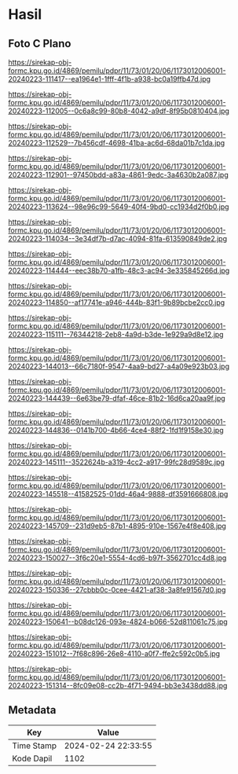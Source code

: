 # Hasil

## Foto C Plano

https://sirekap-obj-formc.kpu.go.id/4869/pemilu/pdpr/11/73/01/20/06/1173012006001-20240223-111417--ea1964e1-1fff-4f1b-a938-bc0a19ffb47d.jpg

https://sirekap-obj-formc.kpu.go.id/4869/pemilu/pdpr/11/73/01/20/06/1173012006001-20240223-112005--0c6a8c99-80b8-4042-a9df-8f95b0810404.jpg

https://sirekap-obj-formc.kpu.go.id/4869/pemilu/pdpr/11/73/01/20/06/1173012006001-20240223-112529--7b456cdf-4698-41ba-ac6d-68da01b7c1da.jpg

https://sirekap-obj-formc.kpu.go.id/4869/pemilu/pdpr/11/73/01/20/06/1173012006001-20240223-112901--97450bdd-a83a-4861-9edc-3a4630b2a087.jpg

https://sirekap-obj-formc.kpu.go.id/4869/pemilu/pdpr/11/73/01/20/06/1173012006001-20240223-113624--98e96c99-5649-40f4-9bd0-cc1934d2f0b0.jpg

https://sirekap-obj-formc.kpu.go.id/4869/pemilu/pdpr/11/73/01/20/06/1173012006001-20240223-114034--3e34df7b-d7ac-4094-81fa-613590849de2.jpg

https://sirekap-obj-formc.kpu.go.id/4869/pemilu/pdpr/11/73/01/20/06/1173012006001-20240223-114444--eec38b70-a1fb-48c3-ac94-3e335845266d.jpg

https://sirekap-obj-formc.kpu.go.id/4869/pemilu/pdpr/11/73/01/20/06/1173012006001-20240223-114850--af17741e-a946-444b-83f1-9b89bcbe2cc0.jpg

https://sirekap-obj-formc.kpu.go.id/4869/pemilu/pdpr/11/73/01/20/06/1173012006001-20240223-115111--76344218-2eb8-4a9d-b3de-1e929a9d8e12.jpg

https://sirekap-obj-formc.kpu.go.id/4869/pemilu/pdpr/11/73/01/20/06/1173012006001-20240223-144013--66c7180f-9547-4aa9-bd27-a4a09e923b03.jpg

https://sirekap-obj-formc.kpu.go.id/4869/pemilu/pdpr/11/73/01/20/06/1173012006001-20240223-144439--6e63be79-dfaf-46ce-81b2-16d6ca20aa9f.jpg

https://sirekap-obj-formc.kpu.go.id/4869/pemilu/pdpr/11/73/01/20/06/1173012006001-20240223-144836--0141b700-4b66-4ce4-88f2-1fd1f9158e30.jpg

https://sirekap-obj-formc.kpu.go.id/4869/pemilu/pdpr/11/73/01/20/06/1173012006001-20240223-145111--3522624b-a319-4cc2-a917-99fc28d9589c.jpg

https://sirekap-obj-formc.kpu.go.id/4869/pemilu/pdpr/11/73/01/20/06/1173012006001-20240223-145518--41582525-01dd-46a4-9888-df3591666808.jpg

https://sirekap-obj-formc.kpu.go.id/4869/pemilu/pdpr/11/73/01/20/06/1173012006001-20240223-145709--231d9eb5-87b1-4895-910e-1567e4f8e408.jpg

https://sirekap-obj-formc.kpu.go.id/4869/pemilu/pdpr/11/73/01/20/06/1173012006001-20240223-150027--3f6c20e1-5554-4cd6-b97f-3562701cc4d8.jpg

https://sirekap-obj-formc.kpu.go.id/4869/pemilu/pdpr/11/73/01/20/06/1173012006001-20240223-150336--27cbbb0c-0cee-4421-af38-3a8fe91567d0.jpg

https://sirekap-obj-formc.kpu.go.id/4869/pemilu/pdpr/11/73/01/20/06/1173012006001-20240223-150641--b08dc126-093e-4824-b066-52d811061c75.jpg

https://sirekap-obj-formc.kpu.go.id/4869/pemilu/pdpr/11/73/01/20/06/1173012006001-20240223-151012--7f68c896-26e8-4110-a0f7-ffe2c592c0b5.jpg

https://sirekap-obj-formc.kpu.go.id/4869/pemilu/pdpr/11/73/01/20/06/1173012006001-20240223-151314--8fc09e08-cc2b-4f71-9494-bb3e3438dd88.jpg


## Metadata

| Key        | Value               |
| ---------- | ------------------- |
| Time Stamp | 2024-02-24 22:33:55 |
| Kode Dapil | 1102                |



